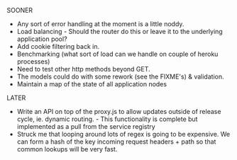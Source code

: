 
SOONER

- Any sort of error handling at the moment is a little noddy.
- Load balancing - Should the router do this or leave it to the underlying
  application pool?
- Add cookie filtering back in.
- Benchmarking (what sort of load can we handle on couple of heroku processes)
- Need to test other http methods beyond GET.
- The models could do with some rework (see the FIXME's) & validation.
- Maintain a map of the state of all application nodes

LATER

- Write an API on top of the proxy.js to allow updates outside of release
  cycle, ie. dynamic routing. - This functionality is complete but implemented as a pull from the service registry
- Struck me that looping around lots of regex is going to be expensive. We can
  form a hash of the key incoming request headers + path so that common lookups
  will be very fast.

